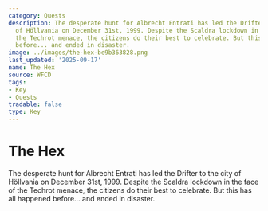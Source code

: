 ```yaml
---
category: Quests
description: The desperate hunt for Albrecht Entrati has led the Drifter to the city
  of Höllvania on December 31st, 1999. Despite the Scaldra lockdown in the face of
  the Techrot menace, the citizens do their best to celebrate. But this has all happened
  before... and ended in disaster.
image: ../images/the-hex-be9b363828.png
last_updated: '2025-09-17'
name: The Hex
source: WFCD
tags:
- Key
- Quests
tradable: false
type: Key
---
```


# The Hex

The desperate hunt for Albrecht Entrati has led the Drifter to the city of Höllvania on December 31st, 1999. Despite the Scaldra lockdown in the face of the Techrot menace, the citizens do their best to celebrate. But this has all happened before... and ended in disaster.

